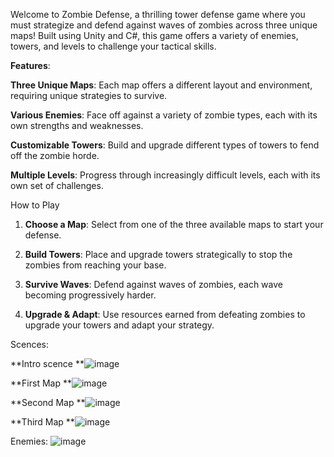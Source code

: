 Welcome to Zombie Defense, a thrilling tower defense game where you must strategize and defend against waves of zombies across three unique maps! Built using Unity and C#, this game offers a variety of enemies, towers, and levels to challenge your tactical skills.

**Features**:

**Three Unique Maps**: Each map offers a different layout and environment, requiring unique strategies to survive.

**Various Enemies**: Face off against a variety of zombie types, each with its own strengths and weaknesses.

**Customizable Towers**: Build and upgrade different types of towers to fend off the zombie horde.

**Multiple Levels**: Progress through increasingly difficult levels, each with its own set of challenges.

How to Play
1. **Choose a Map**: Select from one of the three available maps to start your defense.

2. **Build Towers**: Place and upgrade towers strategically to stop the zombies from reaching your base.

3. **Survive Waves**: Defend against waves of zombies, each wave becoming progressively harder.

4. **Upgrade & Adapt**: Use resources earned from defeating zombies to upgrade your towers and adapt your strategy.


Scences:

**Intro scence
**![image](https://github.com/user-attachments/assets/a672e3f2-502f-492c-b2f1-0bdb75c57ca9)

**First Map
**![image](https://github.com/user-attachments/assets/ebb30734-7911-4c64-b611-125af57e6c41)

**Second Map
**![image](https://github.com/user-attachments/assets/e5b1aa27-8c4b-449e-8731-a0939aa98d71)

**Third Map
**![image](https://github.com/user-attachments/assets/053a9132-2365-4777-8f62-753aa1beaad3)

Enemies:
![image](https://github.com/user-attachments/assets/73b3b142-2ae0-4d98-808d-7fe244c724e3)


